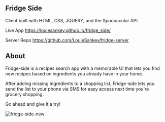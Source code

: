 ## Fridge Side

Client built with HTML, CSS, JQUERY, and the Spoonacular API.

Live App https://louiesankey.github.io/fridge_side/

Server Repo https://github.com/LouieSankey/fridge-server

## About

Fridge-side is a recipes search app with a memorable UI that lets you find new recipes based on ingredients you already have in your home.

After adding missing ingredients to a shopping list, Fridge-side lets you send the list to your phone via SMS for easy access next time you're grocery shopping.

Go ahead and give it a try!

![fridge-side-new](https://user-images.githubusercontent.com/8163492/110541346-75a77000-80dc-11eb-8610-e9ddea6db0d8.png)


